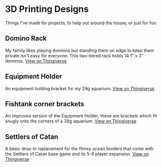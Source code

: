 # 3D Printing Designs

Things I've made for projects, to help out around the house, or just for fun.

## Domino Rack
My family likes playing dominos but standing them on edge to keep them private isn't easy for everyone. This two-tiered rack holds 14 1" x 2" dominos. [View on Thingiverse](https://www.thingiverse.com/thing:2515423)

## Equipment Holder

An equipment holding bracket for my 29g aquarium. [View on Thingiverse](https://www.thingiverse.com/thing:2512549)

## Fishtank corner brackets

An improved version of the Equipment Holder, these are brackets which fit snugly onto the corners of a 29g aquarium. [View on Thingiverse](https://www.thingiverse.com/thing:2616522)

## Settlers of Catan

A basic drop-in replacement for the flimsy ocean borders that come with the Settlers of Catan base game and its 5-6 player expansion. [View on Thingiverse](https://www.thingiverse.com/thing:2641629)
